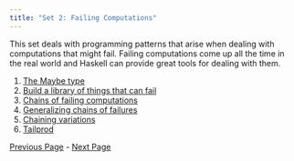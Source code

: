 ```yaml
---
title: "Set 2: Failing Computations"
---
```


This set deals with programming patterns that arise when dealing with
computations that might fail.  Failing computations come up all the time in
the real world and Haskell can provide great tools for dealing with them.

1. [The Maybe type](ex2-1.html)
2. [Build a library of things that can fail](ex2-2.html)
3. [Chains of failing computations](ex2-3.html)
4. [Generalizing chains of failures](ex2-4.html)
5. [Chaining variations](ex2-5.html)
6. [Tailprod](ex2-6.html)

[Previous Page](ex1-6.html) - [Next Page](ex2-1.html)
